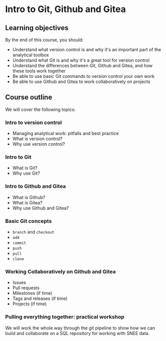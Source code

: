 # Intro to Git, Github and Gitea

## Learning objectives

By the end of this course, you should:

- Understand what version control is and why it's an important part of the analytical toolbox
- Understand what Git is and why it's a great tool for version control
- Understand the differences between Git, Github and Gitea, and how these tools work together
- Be able to use basic Git commands to version control your own work
- Be able to use Github and Gitea to work collaboratively on projects

## Course outline

We will cover the following topics:

### Intro to version control
- Managing analytical work: pitfalls and best practice
- What is version control?
- Why use version control?

### Intro to Git
- What is Git?
- Why use Git?

### Intro to Github and Gitea
- What is Github?
- What is Gitea?
- Why use Github and Gitea?

### Basic Git concepts
- `branch` and `checkout`
- `add`
- `commit`
- `push`
- `pull`
- `clone`

### Working Collaboratively on Github and Gitea
- Issues
- Pull requests
- Milestones (if time)
- Tags and releases (if time)
- Projects (if time)

### Pulling everything together: practical workshop
We will work the whole way through the git pipeline to show how we can build and collaborate on a SQL repository for working with SNEE data. 